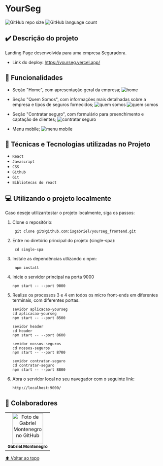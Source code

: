 # YourSeg

![GitHub repo size](https://img.shields.io/github/repo-size/isgabriel/yourseg_frontend?style=for-the-badge)
![GitHub language count](https://img.shields.io/github/languages/count/isgabriel/yourseg_frontend?style=for-the-badge)

## ✔️ Descrição do projeto

<p>Landing Page desenvolvida para uma empresa Seguradora.</p>

-   Link do deploy: https://yourseg.vercel.app/

## 🚀 Funcionalidades

-   Seção "Home", com apresentação geral da empresa;
    <img src="" alt="home"/>

-   Seção "Quem Somos", com informações mais detalhadas sobre a empresa e tipos de seguros fornecidos;
    <img src="" alt="quem somos"/>
    <img src="" alt="quem somos"/>

-   Seção "Contratar seguro", com formulário para preenchimento e captação de clientes;
    <img src="" alt="contratar seguro"/>

-   Menu mobile;
    <img src="" alt="menu mobile"/>

## 🔨 Técnicas e Tecnologias utilizadas no Projeto

-   `React`
-   `Javascript`
-   `CSS`
-   `Github`
-   `Git`
-   `Bibliotecas do react`

## 💻 Utilizando o projeto localmente

Caso deseje utilizar/testar o projeto localmente, siga os passos:

1.  Clone o repositório:

         git clone git@github.com:isgabriel/yourseg_frontend.git

2.  Entre no diretório principal do projeto (single-spa):

         cd single-spa

3.  Instale as dependências utlizando o npm:

         npm install

4.  Inicie o servidor principal na porta 9000

        npm start -- --port 9000

5.  Realize os processos 3 e 4 em todos os micro front-ends em diferentes terminais, com diferentes portas.

        sevidor aplicacao-yourseg
        cd aplicacao-yourseg
        npm start -- --port 8500

        sevidor header
        cd header
        npm start -- --port 8600

        sevidor nossos-seguros
        cd nossos-seguros
        npm start -- --port 8700

        sevidor contratar-seguro
        cd contratar-seguro
        npm start -- --port 8800

6.  Abra o servidor local no seu navegador com o seguinte link:

        http://localhost:9000/

## 🤝 Colaboradores

<table>
  <tr>
    <td align="center">
      <a href="http://github.com/isgabriel">
        <img src="https://avatars.githubusercontent.com/u/100328347?v=4" width="100px;" alt="Foto de Gabriel Montenegro no GitHub"/><br>
        <sub>
          <b>Gabriel Montenegro</b>
        </sub>
      </a>
    </td>
  </tr>
</table>

[⬆ Voltar ao topo](#yourseg)<br>
